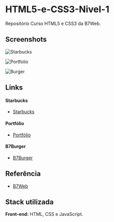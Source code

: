 # HTML5-e-CSS3-Nivel-1
 Repositório Curso HTML5 e CSS3 da B7Web. 
 

 ## Screenshots

![Starbucks](https://github.com/diegorafaelvieira/HTML5-e-CSS3-Nivel-1/assets/31875207/8c86534e-4f51-4ed8-b0fc-ae0277b5ddbb)

![Portfolio](https://github.com/diegorafaelvieira/HTML5-e-CSS3-Nivel-1/assets/31875207/9fd1f365-b40d-4fc3-9224-3aeca5999446)

![Burger](https://github.com/diegorafaelvieira/HTML5-e-CSS3-Nivel-1/assets/31875207/b5a6fed3-2bf9-47fb-9c0c-cfef85e654f9)


## Links
  #### Starbucks
 - [Starbucks](https://65baa5a490b2f71f46529ca9--zesty-mandazi-ed3c19.netlify.app/)

  #### Portfólio
 - [Portfólio](https://65baa60dfd2cca164b971c44--charming-cannoli-c79ef9.netlify.app/)

  #### B7Burger
 - [B7Burger](https://65baa4d848c2cd118f41b090--phenomenal-basbousa-db48c7.netlify.app/)




## Referência

 - [B7Web](https://alunos.b7web.com.br/curso/html5-e-css3/o-que-e-html-e-pra-que-serve)


## Stack utilizada

**Front-end:** HTML, CSS e JavaScript.
